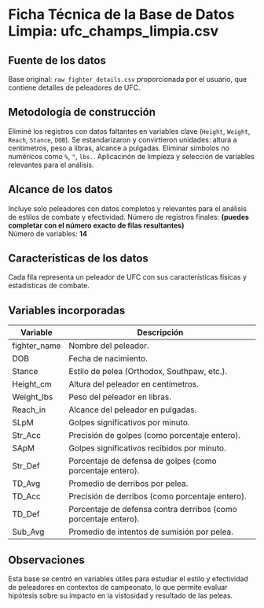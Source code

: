 # Ficha Técnica de la Base de Datos Limpia: ufc_champs_limpia.csv

## Fuente de los datos
Base original: `raw_fighter_details.csv` proporcionada por el usuario, que contiene detalles de peleadores de UFC.

## Metodología de construcción
Eliminé los registros con datos faltantes en variables clave (`Height`, `Weight`, `Reach`, `Stance`, `DOB`). 
Se estandarizaron y convirtieron unidades: altura a centímetros, peso a libras, alcance a pulgadas.
Eliminar símbolos no numéricos como `%`, `"`, `lbs.`. 
Aplicacinón de limpieza y selección de variables relevantes para el análisis.

## Alcance de los datos
Incluye solo peleadores con datos completos y relevantes para el análisis de estilos de combate y efectividad.
Número de registros finales: **(puedes completar con el número exacto de filas resultantes)**  
Número de variables: **14**

## Características de los datos
Cada fila representa un peleador de UFC con sus características físicas y estadísticas de combate.

## Variables incorporadas

| Variable      | Descripción                                                                 |
|---------------|-----------------------------------------------------------------------------|
| fighter_name  | Nombre del peleador.                                                        |
| DOB           | Fecha de nacimiento.                                                        |
| Stance        | Estilo de pelea (Orthodox, Southpaw, etc.).                                 |
| Height_cm     | Altura del peleador en centímetros.                                         |
| Weight_lbs    | Peso del peleador en libras.                                                |
| Reach_in      | Alcance del peleador en pulgadas.                                           |
| SLpM          | Golpes significativos por minuto.                                           |
| Str_Acc       | Precisión de golpes (como porcentaje entero).                               |
| SApM          | Golpes significativos recibidos por minuto.                                 |
| Str_Def       | Porcentaje de defensa de golpes (como porcentaje entero).                   |
| TD_Avg        | Promedio de derribos por pelea.                                              |
| TD_Acc        | Precisión de derribos (como porcentaje entero).                             |
| TD_Def        | Porcentaje de defensa contra derribos (como porcentaje entero).             |
| Sub_Avg       | Promedio de intentos de sumisión por pelea.                                 |

## Observaciones
Esta base se centró en variables útiles para estudiar el estilo y efectividad de peleadores en contextos de campeonato, lo que permite evaluar hipótesis sobre su impacto en la vistosidad y resultado de las peleas.
